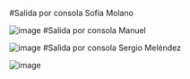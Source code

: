 #Salida por consola Sofia Molano

![image](https://github.com/user-attachments/assets/1841e97d-583c-4de2-bdbf-55aad3b5dd88)
#Salida por consola Manuel

![image](https://github.com/user-attachments/assets/69a70ef4-31e7-4a1b-a942-29c787cf6d90)
#Salida por consola Sergio Meléndez

![image](https://github.com/user-attachments/assets/19f314fe-abda-4f0b-abed-55742900a1c3)
